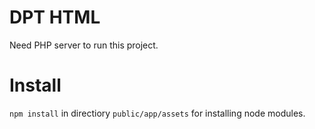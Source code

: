 
# DPT HTML
Need PHP server to run this project.

# Install
`npm install` in directiory `public/app/assets` for installing node modules.
